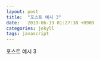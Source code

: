 ```yaml
---
layout: post
title:  "포스트 예시 3"
date:   2019-06-19 01:27:38 +0900
categories: jekyll
tags: javascript
---
```

포스트 예시 3